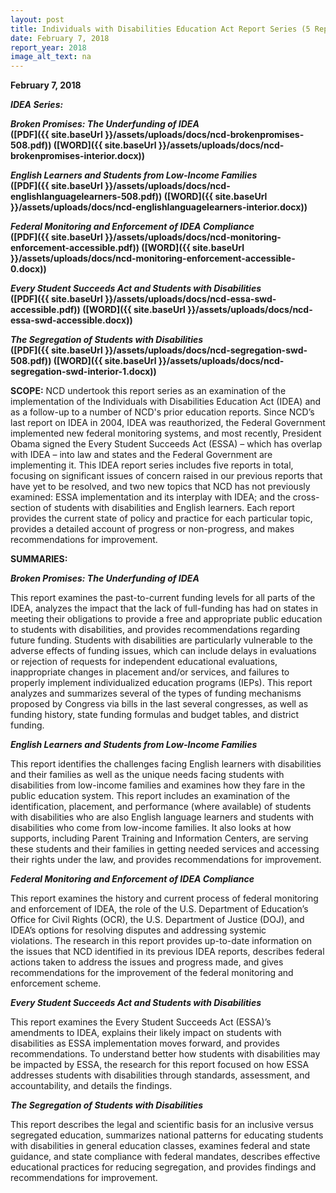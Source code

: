 ```yaml
---
layout: post
title: Individuals with Disabilities Education Act Report Series (5 Report Briefs)
date: February 7, 2018
report_year: 2018
image_alt_text: na
---
```

**February 7, 2018**

***IDEA Series:*** 

***Broken Promises: The Underfunding of IDEA* \
([PDF]({{ site.baseUrl }}/assets/uploads/docs/ncd-brokenpromises-508.pdf)) ([WORD]({{ site.baseUrl }}/assets/uploads/docs/ncd-brokenpromises-interior.docx))**

***English Learners and Students from Low-Income Families*** \
**([PDF]({{ site.baseUrl }}/assets/uploads/docs/ncd-englishlanguagelearners-508.pdf)) ([WORD]({{ site.baseUrl }}/assets/uploads/docs/ncd-englishlanguagelearners-interior.docx))**

***Federal Monitoring and Enforcement of IDEA Compliance*** \
**([PDF]({{ site.baseUrl }}/assets/uploads/docs/ncd-monitoring-enforcement-accessible.pdf)) ([WORD]({{ site.baseUrl }}/assets/uploads/docs/ncd-monitoring-enforcement-accessible-0.docx))**

***Every Student Succeeds Act and Students with Disabilities*** \
**([PDF]({{ site.baseUrl }}/assets/uploads/docs/ncd-essa-swd-accessible.pdf)) ([WORD]({{ site.baseUrl }}/assets/uploads/docs/ncd-essa-swd-accessible.docx))**

***The Segregation of Students with Disabilities*** \
**([PDF]({{ site.baseUrl }}/assets/uploads/docs/ncd-segregation-swd-508.pdf)) ([WORD]({{ site.baseUrl }}/assets/uploads/docs/ncd-segregation-swd-interior-1.docx))**

**SCOPE:** NCD undertook this report series as an examination of the implementation of the Individuals with Disabilities Education Act (IDEA) and as a follow-up to a number of NCD's prior education reports. Since NCD’s last report on IDEA in 2004, IDEA was reauthorized, the Federal Government implemented new federal monitoring systems, and most recently, President Obama signed the Every Student Succeeds Act (ESSA) – which has overlap with IDEA – into law and states and the Federal Government are implementing it. This IDEA report series includes five reports in total, focusing on significant issues of concern raised in our previous reports that have yet to be resolved, and two new topics that NCD has not previously examined: ESSA implementation and its interplay with IDEA; and the cross-section of students with disabilities and English learners. Each report provides the current state of policy and practice for each particular topic, provides a detailed account of progress or non-progress, and makes recommendations for improvement. 

**SUMMARIES:**

***Broken Promises: The Underfunding of IDEA***

This report examines the past-to-current funding levels for all parts of the IDEA, analyzes the impact that the lack of full-funding has had on states in meeting their obligations to provide a free and appropriate public education to students with disabilities, and provides recommendations regarding future funding. Students with disabilities are particularly vulnerable to the adverse effects of funding issues, which can include delays in evaluations or rejection of requests for independent educational evaluations, inappropriate changes in placement and/or services, and failures to properly implement individualized education programs (IEPs). This report analyzes and summarizes several of the types of funding mechanisms proposed by Congress via bills in the last several congresses, as well as funding history, state funding formulas and budget tables, and district funding.

***English Learners and Students from Low-Income Families***

This report identifies the challenges facing English learners with disabilities and their families as well as the unique needs facing students with disabilities from low-income families and examines how they fare in the public education system. This report includes an examination of the identification, placement, and performance (where available) of students with disabilities who are also English language learners and students with disabilities who come from low-income families. It also looks at how supports, including Parent Training and Information Centers, are serving these students and their families in getting needed services and accessing their rights under the law, and provides recommendations for improvement.

***Federal Monitoring and Enforcement of IDEA Compliance***

This report examines the history and current process of federal monitoring and enforcement of IDEA, the role of the U.S. Department of Education’s Office for Civil Rights (OCR), the U.S. Department of Justice (DOJ), and IDEA’s options for resolving disputes and addressing systemic violations. The research in this report provides up-to-date information on the issues that NCD identified in its previous IDEA reports, describes federal actions taken to address the issues and progress made, and gives recommendations for the improvement of the federal monitoring and enforcement scheme.

***Every Student Succeeds Act and Students with Disabilities***

This report examines the Every Student Succeeds Act (ESSA)’s amendments to IDEA, explains their likely impact on students with disabilities as ESSA implementation moves forward, and provides recommendations. To understand better how students with disabilities may be impacted by ESSA, the research for this report focused on how ESSA addresses students with disabilities through standards, assessment, and accountability, and details the findings.

***The Segregation of Students with Disabilities***

This report describes the legal and scientific basis for an inclusive versus segregated education, summarizes national patterns for educating students with disabilities in general education classes, examines federal and state guidance, and state compliance with federal mandates, describes effective educational practices for reducing segregation, and provides findings and recommendations for improvement.